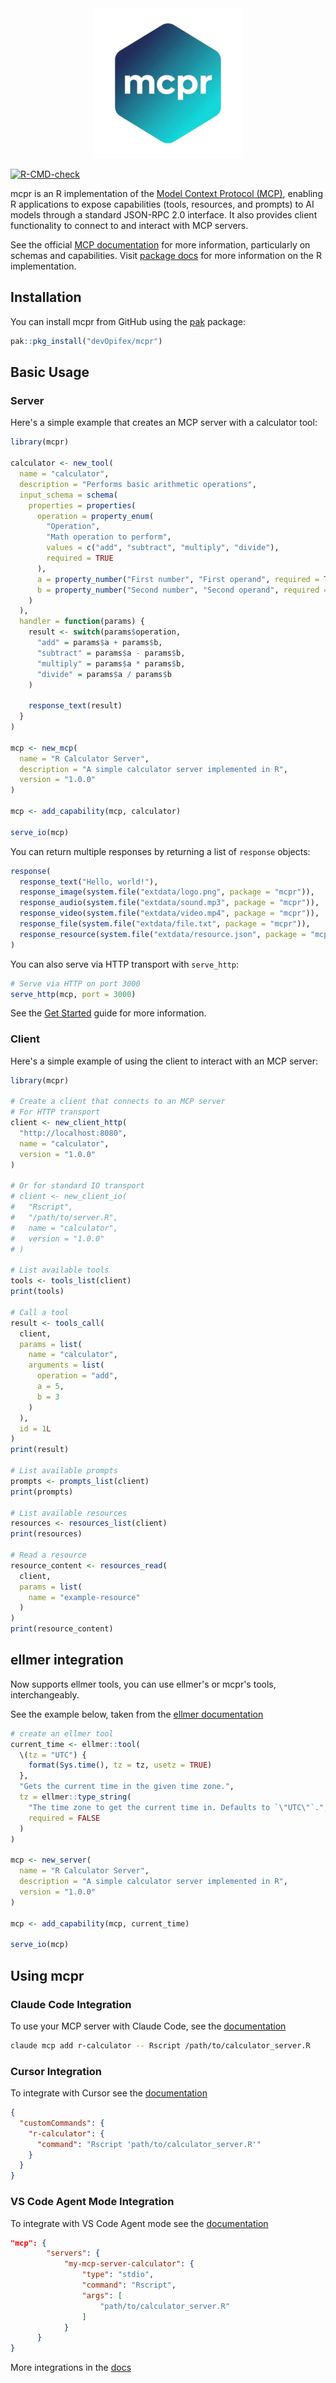<div align="center">
<img src="man/figures/logo.png" />
</div>

<!-- badges: start -->
[![R-CMD-check](https://github.com/devOpifex/mcpr/actions/workflows/R-CMD-check.yaml/badge.svg)](https://github.com/devOpifex/mcpr/actions/workflows/R-CMD-check.yaml)
<!-- badges: end -->

mcpr is an R implementation of the [Model Context Protocol (MCP)](https://modelcontextprotocol.io),
enabling R applications to expose capabilities (tools, resources, and prompts)
to AI models through a standard JSON-RPC 2.0 interface. It also provides client
functionality to connect to and interact with MCP servers.

See the official [MCP documentation](https://modelcontextprotocol.io) for more information,
particularly on schemas and capabilities.
Visit [package docs](https://mcpr.opifex.org/) for more information on the R implementation.

## Installation

You can install mcpr from GitHub using the [pak](https://pak.r-lib.org/) package:

```r
pak::pkg_install("devOpifex/mcpr")
```

## Basic Usage

### Server

Here's a simple example that creates an MCP server with a calculator tool:

```r
library(mcpr)

calculator <- new_tool(
  name = "calculator",
  description = "Performs basic arithmetic operations",
  input_schema = schema(
    properties = properties(
      operation = property_enum(
        "Operation", 
        "Math operation to perform", 
        values = c("add", "subtract", "multiply", "divide"),
        required = TRUE
      ),
      a = property_number("First number", "First operand", required = TRUE),
      b = property_number("Second number", "Second operand", required = TRUE)
    )
  ),
  handler = function(params) {
    result <- switch(params$operation,
      "add" = params$a + params$b,
      "subtract" = params$a - params$b,
      "multiply" = params$a * params$b,
      "divide" = params$a / params$b
    )

    response_text(result)
  }
)

mcp <- new_mcp(
  name = "R Calculator Server",
  description = "A simple calculator server implemented in R",
  version = "1.0.0"
)

mcp <- add_capability(mcp, calculator)

serve_io(mcp)
```

You can return multiple responses by returning a list of `response` objects:

```r
response(
  response_text("Hello, world!"),
  response_image(system.file("extdata/logo.png", package = "mcpr")),
  response_audio(system.file("extdata/sound.mp3", package = "mcpr")),
  response_video(system.file("extdata/video.mp4", package = "mcpr")),
  response_file(system.file("extdata/file.txt", package = "mcpr")),
  response_resource(system.file("extdata/resource.json", package = "mcpr"))
)
```

You can also serve via HTTP transport with `serve_http`:

```r
# Serve via HTTP on port 3000
serve_http(mcp, port = 3000)
```

See the [Get Started](https://mcpr.opifex.org/articles/get-started) guide for more information.

### Client

Here's a simple example of using the client to interact with an MCP server:

```r
library(mcpr)

# Create a client that connects to an MCP server
# For HTTP transport
client <- new_client_http(
  "http://localhost:8080",
  name = "calculator",
  version = "1.0.0"
)

# Or for standard IO transport
# client <- new_client_io(
#   "Rscript",
#   "/path/to/server.R",
#   name = "calculator",
#   version = "1.0.0"
# )

# List available tools
tools <- tools_list(client)
print(tools)

# Call a tool
result <- tools_call(
  client,
  params = list(
    name = "calculator",
    arguments = list(
      operation = "add",
      a = 5,
      b = 3
    )
  ),
  id = 1L
)
print(result)

# List available prompts
prompts <- prompts_list(client)
print(prompts)

# List available resources
resources <- resources_list(client)
print(resources)

# Read a resource
resource_content <- resources_read(
  client,
  params = list(
    name = "example-resource"
  )
)
print(resource_content)
```

## ellmer integration

Now supports ellmer tools, you can use ellmer's or mcpr's tools,
interchangeably.

See the example below, taken from the
[ellmer documentation](https://ellmer.tidyverse.org/articles/tool-calling.html#defining-a-tool-function)

```r
# create an ellmer tool
current_time <- ellmer::tool(
  \(tz = "UTC") {
    format(Sys.time(), tz = tz, usetz = TRUE)
  },
  "Gets the current time in the given time zone.",
  tz = ellmer::type_string(
    "The time zone to get the current time in. Defaults to `\"UTC\"`.",
    required = FALSE
  )
)

mcp <- new_server(
  name = "R Calculator Server",
  description = "A simple calculator server implemented in R",
  version = "1.0.0"
)

mcp <- add_capability(mcp, current_time)

serve_io(mcp)
```

## Using mcpr

### Claude Code Integration

To use your MCP server with Claude Code, see the [documentation](https://docs.anthropic.com/en/docs/claude-code/tutorials#set-up-model-context-protocol-mcp)

```bash
claude mcp add r-calculator -- Rscript /path/to/calculator_server.R
```

### Cursor Integration

To integrate with Cursor see the [documentation](https://docs.cursor.com/context/model-context-protocol)

```json
{
  "customCommands": {
    "r-calculator": {
      "command": "Rscript 'path/to/calculator_server.R'"
    }
  }
}
```
### VS Code Agent Mode Integration
To integrate with VS Code Agent mode see the [documentation](https://code.visualstudio.com/docs/copilot/chat/mcp-servers#_add-an-mcp-server-to-your-user-settings)
```json
"mcp": {
        "servers": {
            "my-mcp-server-calculator": {
                "type": "stdio",
                "command": "Rscript",
                "args": [
                    "path/to/calculator_server.R"
                ]
            }
      }
}
```
More integrations in the [docs](https://mcpr.opifex.org/articles/client-integration)

